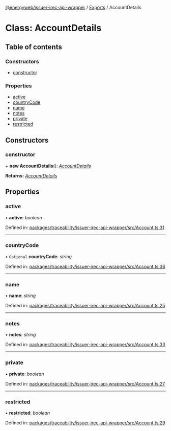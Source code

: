 [@energyweb/issuer-irec-api-wrapper](../README.md) / [Exports](../modules.md) / AccountDetails

# Class: AccountDetails

## Table of contents

### Constructors

- [constructor](accountdetails.md#constructor)

### Properties

- [active](accountdetails.md#active)
- [countryCode](accountdetails.md#countrycode)
- [name](accountdetails.md#name)
- [notes](accountdetails.md#notes)
- [private](accountdetails.md#private)
- [restricted](accountdetails.md#restricted)

## Constructors

### constructor

\+ **new AccountDetails**(): [*AccountDetails*](accountdetails.md)

**Returns:** [*AccountDetails*](accountdetails.md)

## Properties

### active

• **active**: *boolean*

Defined in: [packages/traceability/issuer-irec-api-wrapper/src/Account.ts:31](https://github.com/energywebfoundation/origin/blob/1ec4bda2/packages/traceability/issuer-irec-api-wrapper/src/Account.ts#L31)

___

### countryCode

• `Optional` **countryCode**: *string*

Defined in: [packages/traceability/issuer-irec-api-wrapper/src/Account.ts:36](https://github.com/energywebfoundation/origin/blob/1ec4bda2/packages/traceability/issuer-irec-api-wrapper/src/Account.ts#L36)

___

### name

• **name**: *string*

Defined in: [packages/traceability/issuer-irec-api-wrapper/src/Account.ts:25](https://github.com/energywebfoundation/origin/blob/1ec4bda2/packages/traceability/issuer-irec-api-wrapper/src/Account.ts#L25)

___

### notes

• **notes**: *string*

Defined in: [packages/traceability/issuer-irec-api-wrapper/src/Account.ts:33](https://github.com/energywebfoundation/origin/blob/1ec4bda2/packages/traceability/issuer-irec-api-wrapper/src/Account.ts#L33)

___

### private

• **private**: *boolean*

Defined in: [packages/traceability/issuer-irec-api-wrapper/src/Account.ts:27](https://github.com/energywebfoundation/origin/blob/1ec4bda2/packages/traceability/issuer-irec-api-wrapper/src/Account.ts#L27)

___

### restricted

• **restricted**: *boolean*

Defined in: [packages/traceability/issuer-irec-api-wrapper/src/Account.ts:29](https://github.com/energywebfoundation/origin/blob/1ec4bda2/packages/traceability/issuer-irec-api-wrapper/src/Account.ts#L29)
